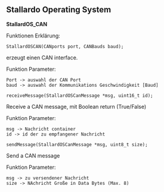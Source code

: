 ## **Stallardo Operating System**
**StallardOS_CAN**


Funktionen Erklärung:

```
StallardOSCAN(CANports port, CANBauds baud);
````
erzeugt einen CAN interface.

Funktion Parameter:
```
Port -> auswahl der CAN Port
baud -> auswahl der Kommunikations Geschwindigkeit [Baud]
```



```
receiveMessage(StallardOSCanMessage *msg, uint16_t id);
```
Receive a CAN message, mit Boolean return (True/False)

Funktion Parameter:
```
msg -> Nachricht container
id -> id der zu empfangener Nachricht
```



```
sendMessage(StallardOSCanMessage *msg, uint8_t size);
````
Send a CAN message

Funktion Parameter:
```
msg -> zu versendener Nachricht
size -> NAchricht Große in Data Bytes (Max. 8)
````
